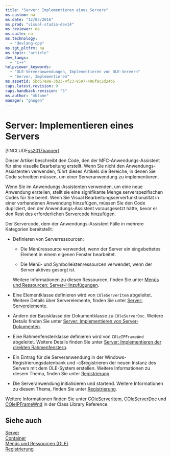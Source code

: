 ```yaml
---
title: "Server: Implementieren eines Servers"
ms.custom: na
ms.date: "12/03/2016"
ms.prod: "visual-studio-dev14"
ms.reviewer: na
ms.suite: na
ms.technology: 
  - "devlang-cpp"
ms.tgt_pltfrm: na
ms.topic: "article"
dev_langs: 
  - "C++"
helpviewer_keywords: 
  - "OLE-Serveranwendungen, Implementieren von OLE-Servern"
  - "Server, Implementieren"
ms.assetid: 5bd57e8e-3b23-4f23-9597-496fac2d24b5
caps.latest.revision: 9
caps.handback.revision: "5"
ms.author: "mblome"
manager: "ghogen"
---
```

# Server: Implementieren eines Servers
[!INCLUDE[vs2017banner](../assembler/inline/includes/vs2017banner.md)]

Dieser Artikel beschreibt den Code, den der MFC\-Anwendungs\-Assistent für eine visuelle Bearbeitung erstellt.  Wenn Sie nicht den Anwendungs\-Assistenten verwenden, führt dieses Artikels die Bereiche, in denen Sie Code schreiben müssen, um einer Serveranwendung zu implementieren.  
  
 Wenn Sie im Anwendungs\-Assistenten verwenden, um eine neue Anwendung erstellen, stellt sie eine signifikante Menge serverspezifischen Codes für Sie bereit.  Wenn Sie Visual Bearbeitungsserverfunktionalität in einer vorhandenen Anwendung hinzufügen, müssen Sie den Code dupliziert, den der Anwendungs\-Assistent vorausgesetzt hätte, bevor er den Rest des erforderlichen Servercode hinzufügen.  
  
 Der Servercode, dem der Anwendungs\-Assistent Fälle in mehrere Kategorien bereitstellt:  
  
-   Definieren von Serverressourcen:  
  
    -   Die Menüressource verwendet, wenn der Server ein eingebettetes Element in einem eigenen Fenster bearbeitet.  
  
    -   Die Menü\- und Symbolleistenressourcen verwendet, wenn der Server aktives gesorgt ist.  
  
     Weitere Informationen zu diesen Ressourcen, finden Sie unter [Menüs und Ressourcen: Server\-Hinzufügungen](../mfc/menus-and-resources-server-additions.md).  
  
-   Eine Elementklasse definieren wird von `COleServerItem` abgeleitet.  Weitere Details über Serverelemente, finden Sie unter [Server: Serverelemente](../mfc/servers-server-items.md).  
  
-   Ändern der Basisklasse der Dokumentklasse zu `COleServerDoc`.  Weitere Details finden Sie unter [Server: Implementieren von Server\-Dokumenten](../mfc/servers-implementing-server-documents.md).  
  
-   Eine Rahmenfensterklasse definieren wird von `COleIPFrameWnd` abgeleitet.  Weitere Details finden Sie unter [Server: Implementieren der direkten Rahmenfenstern](../mfc/servers-implementing-in-place-frame-windows.md).  
  
-   Ein Eintrag für die Serveranwendung in der Windows\-Registrierungsdatenbank und \-c$registrieren der neuen Instanz des Servers mit dem OLE\-System erstellen.  Weitere Informationen zu diesem Thema, finden Sie unter [Registrierung](../mfc/registration.md).  
  
-   Die Serveranwendung initialisieren und startend.  Weitere Informationen zu diesem Thema, finden Sie unter [Registrierung](../mfc/registration.md).  
  
 Weitere Informationen finden Sie unter [COleServerItem](../mfc/reference/coleserveritem-class.md), [COleServerDoc](../mfc/reference/coleserverdoc-class.md) und [COleIPFrameWnd](../mfc/reference/coleipframewnd-class.md) in der Class Library Reference.  
  
## Siehe auch  
 [Server](../mfc/servers.md)   
 [Container](../mfc/containers.md)   
 [Menüs und Ressourcen \(OLE\)](../mfc/menus-and-resources-ole.md)   
 [Registrierung](../mfc/registration.md)